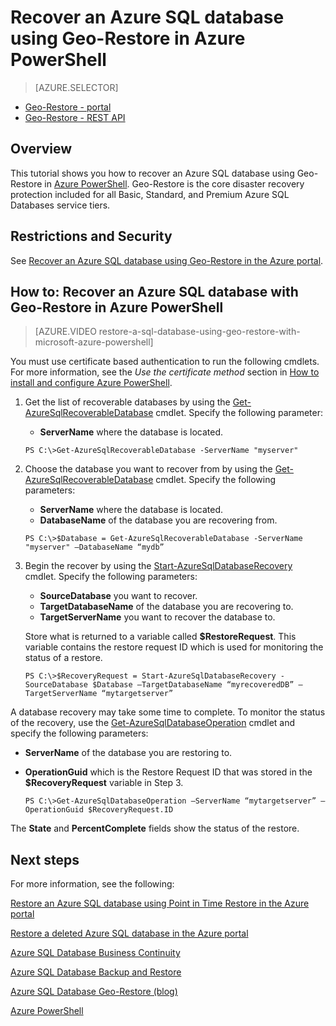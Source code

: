 <properties 
   pageTitle="Recover an Azure SQL database using Geo-Restore in Azure PowerShell" 
   description="Geo-Restore, Microsoft Azure SQL Database, restore database, recover database, Azure PowerShell" 
   services="sql-database" 
   documentationCenter="" 
   authors="elfisher" 
   manager="jeffreyg" 
   editor="v-romcal"/>

<tags
   ms.service="sql-database"
   ms.devlang="NA"
   ms.topic="article"
   ms.tgt_pltfrm="NA"
   ms.workload="storage-backup-recovery" 
   ms.date="03/18/2015"
   ms.author="elfish; v-romcal; v-stste"/>

# Recover an Azure SQL database using Geo-Restore in Azure PowerShell

> [AZURE.SELECTOR]
- [Geo-Restore - portal](sql-database-geo-restore-tutorial-management-portal.md)
- [Geo-Restore - REST API](sql-database-geo-restore-tutorial-rest.md)   

## Overview

This tutorial shows you how to recover an Azure SQL database using Geo-Restore in [Azure PowerShell](../powershell-install-configure.md). Geo-Restore is the core disaster recovery protection included for all Basic, Standard, and Premium Azure SQL Databases service tiers.

## Restrictions and Security

See [Recover an Azure SQL database using Geo-Restore in the Azure portal](sql-database-geo-restore-tutorial-management-portal.md).

## How to: Recover an Azure SQL database with Geo-Restore in Azure PowerShell

> [AZURE.VIDEO restore-a-sql-database-using-geo-restore-with-microsoft-azure-powershell]

You must use certificate based authentication to run the following cmdlets. For more information, see the *Use the certificate method* section in [How to install and configure Azure PowerShell](../powershell-install-configure.md#use-the-certificate-method).

1. Get the list of recoverable databases by using the [Get-AzureSqlRecoverableDatabase](http://msdn.microsoft.com/library/azure/dn720219.aspx) cmdlet. Specify the following parameter:
	* **ServerName** where the database is located.	

	`PS C:\>Get-AzureSqlRecoverableDatabase -ServerName "myserver"`

2. Choose the database you want to recover from by using the [Get-AzureSqlRecoverableDatabase](http://msdn.microsoft.com/library/azure/dn720219.aspx) cmdlet. Specify the following parameters:
	* **ServerName** where the database is located.
	* **DatabaseName** of the database you are recovering from.

	`PS C:\>$Database = Get-AzureSqlRecoverableDatabase -ServerName "myserver" –DatabaseName “mydb”`
	 
3. Begin the recover by using the [Start-AzureSqlDatabaseRecovery](http://msdn.microsoft.com/library/dn720224.aspx) cmdlet. Specify the following parameters:	
	* **SourceDatabase** you want to recover.
	* **TargetDatabaseName** of the database you are recovering to.
	* **TargetServerName** you want to recover the database to.

	Store what is returned to a variable called **$RestoreRequest**. This variable contains the restore request ID which is used for monitoring the status of a restore.

	`PS C:\>$RecoveryRequest = Start-AzureSqlDatabaseRecovery -SourceDatabase $Database –TargetDatabaseName “myrecoveredDB” –TargetServerName “mytargetserver”`
	
A database recovery may take some time to complete. To monitor the status of the recovery, use the [Get-AzureSqlDatabaseOperation](http://msdn.microsoft.com/library/azure/dn546738.aspx) cmdlet and specify the following parameters:

* **ServerName** of the database you are restoring to.
* **OperationGuid** which is the Restore Request ID that was stored in the **$RecoveryRequest** variable in Step 3.

	`PS C:\>Get-AzureSqlDatabaseOperation –ServerName “mytargetserver” –OperationGuid $RecoveryRequest.ID`

The **State** and **PercentComplete** fields show the status of the restore.

## Next steps

For more information, see the following:  

[Restore an Azure SQL database using Point in Time Restore in the Azure portal](sql-database-point-in-time-restore-tutorial-management-portal.md)

[Restore a deleted Azure SQL database in the Azure portal](sql-database-restore-deleted-database-tutorial-management-portal.md)

[Azure SQL Database Business Continuity](http://msdn.microsoft.com/library/azure/hh852669.aspx)

[Azure SQL Database Backup and Restore](http://msdn.microsoft.com/library/azure/jj650016.aspx)

[Azure SQL Database Geo-Restore (blog)](http://azure.microsoft.com/blog/2014/09/13/azure-sql-database-geo-restore/)

[Azure PowerShell](https://msdn.microsoft.com/library/azure/jj156055.aspx)
 